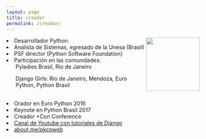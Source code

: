 ```yaml
---
layout: page
title: creador 
permalink: /creador/
---
```

<p> 
<img src="{{ site.baseurl }}/img/organizers/paola.jpg" height="140" width="140" align="right" >
<li>Desarrollador Python.</li>
<li>Analista de Sistemas, egresado de la Unesa (Brasil)</li>
<li>PSF director (Python Software Foundation)</li>

<li>Participación en las comunidades:
    <ul>Pyladies Brasil, Rio de Janeiro</ul>
    <ul>Django Girls: Rio de Janeiro, Mendoza, Euro Python, Python Brasil</ul>
</li>

<br>
<li>Orador en Euro Python 2016</li>
<li>Keynote en Python Brasil 2017</li>

<li>Creador +Con Conference </li>

<li><a href="https://www.youtube.com/pkpacheco">Canal de Youtube con tutoriales de Django</a></li>
<li><a href="about.me/pkcpweb">about.me/pkcpweb</a></li>
</p>
